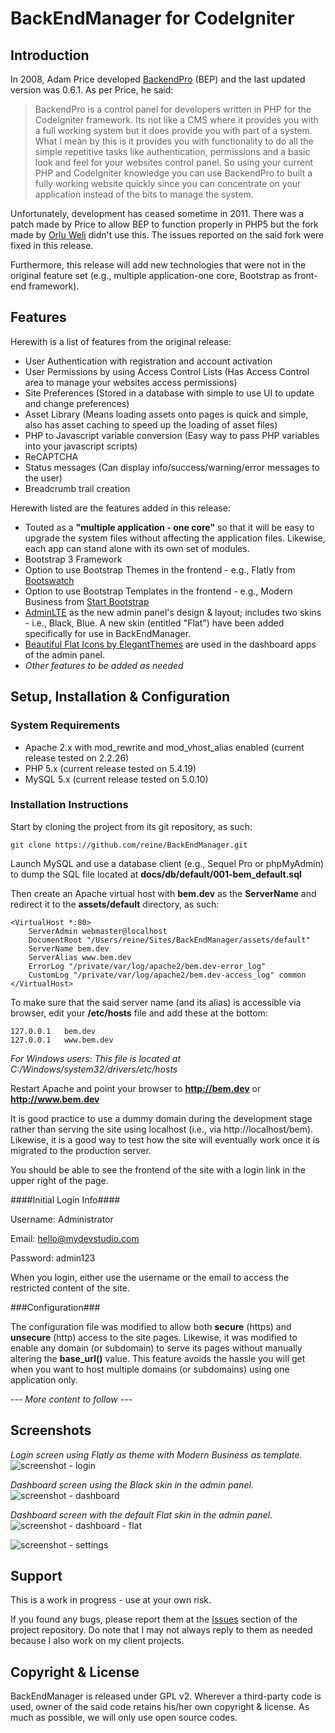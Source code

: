 # BackEndManager for CodeIgniter

## Introduction

In 2008, Adam Price developed [BackendPro](http://ellislab.com/forums/viewthread/76078/) (BEP) and the last updated version was 0.6.1. As per Price, he said:

> BackendPro is a control panel for developers written in PHP for the CodeIgniter framework. Its not like a CMS where it provides you with a full working system but it does provide you with part of a system. What I mean by this is it provides you with functionality to do all the simple repetitive tasks like authentication, permissions and a basic look and feel for your websites control panel. So using your current PHP and CodeIgniter knowledge you can use BackendPro to built a fully working website quickly since you can concentrate on your application instead of the bits to manage the system.

Unfortunately, development has ceased sometime in 2011. There was a patch made by Price to allow BEP to function properly in PHP5 but the fork made by [Orlu Weli](https://github.com/broswilli/BackEndManager) didn't use this. The issues reported on the said fork were fixed in this release.

Furthermore, this release will add new technologies that were not in the original feature set (e.g., multiple application-one core, Bootstrap as front-end framework).

## Features

Herewith is a list of features from the original release:

* User Authentication with registration and account activation
* User Permissions by using Access Control Lists (Has Access Control area to manage your websites access permissions)
* Site Preferences (Stored in a database with simple to use UI to update and change preferences)
* Asset Library (Means loading assets onto pages is quick and simple, also has asset caching to speed up the loading of asset files)
* PHP to Javascript variable conversion (Easy way to pass PHP variables into your javascript scripts)
* ReCAPTCHA
* Status messages (Can display info/success/warning/error messages to the user)
* Breadcrumb trail creation

Herewith listed are the features added in this release:

* Touted as a **"multiple application - one core"** so that it will be easy to upgrade the system files without affecting the application files. Likewise, each app can stand alone with its own set of modules.
* Bootstrap 3 Framework
* Option to use Bootstrap Themes in the frontend - e.g., Flatly from [Bootswatch](http://bootswatch.com/)
* Option to use Bootstrap Templates in the frontend - e.g., Modern Business from [Start Bootstrap](http://startbootstrap.com/)
* [AdminLTE](http://almsaeedstudio.com) as the new admin panel's design & layout; includes two skins - i.e., Black, Blue. A new skin (entitled "Flat") have been added specifically for use in BackEndManager.
* [Beautiful Flat Icons by ElegantThemes](http://www.elegantthemes.com/blog/freebie-of-the-week/beautiful-flat-icons-for-free) are used in the dashboard apps of the admin panel.
* *Other features to be added as needed*

## Setup, Installation & Configuration

### System Requirements

* Apache 2.x with mod_rewrite and mod_vhost_alias enabled (current release tested on 2.2.26)
* PHP 5.x (current release tested on 5.4.19)
* MySQL 5.x (current release tested on 5.0.10)

### Installation Instructions

Start by cloning the project from its git repository, as such:

	git clone https://github.com/reine/BackEndManager.git

Launch MySQL and use a database client (e.g., Sequel Pro or phpMyAdmin) to dump the SQL file located at **docs/db/default/001-bem_default.sql**

Then create an Apache virtual host with **bem.dev** as the **ServerName** and redirect it to the **assets/default** directory, as such:

	<VirtualHost *:80>
		ServerAdmin webmaster@localhost
    	DocumentRoot "/Users/reine/Sites/BackEndManager/assets/default"
    	ServerName bem.dev
    	ServerAlias www.bem.dev
    	ErrorLog "/private/var/log/apache2/bem.dev-error_log"
    	CustomLog "/private/var/log/apache2/bem.dev-access_log" common
	</VirtualHost>

To make sure that the said server name (and its alias) is accessible via browser, edit your **/etc/hosts** file and add these at the bottom:

	127.0.0.1	bem.dev
	127.0.0.1	www.bem.dev

*For Windows users: This file is located at C:/Windows/system32/drivers/etc/hosts*

Restart Apache and point your browser to **http://bem.dev** or **http://www.bem.dev**

It is good practice to use a dummy domain during the development stage rather than serving the site using localhost (i.e., via http://localhost/bem). Likewise, it is a good way to test how the site will eventually work once it is migrated to the production server.

You should be able to see the frontend of the site with a login link in the upper right of the page.

####Initial Login Info####

Username: Administrator

Email: hello@mydevstudio.com

Password: admin123

When you login, either use the username or the email to access the restricted content of the site.

###Configuration###

The configuration file was modified to allow both **secure** (https) and **unsecure** (http) access to the site pages. Likewise, it was modified to enable any domain (or subdomain) to serve its pages without manually altering the **base_url()** value. This feature avoids the hassle you will get when you want to host multiple domains (or subdomains) using one application only.

*--- More content to follow ---*

## Screenshots

*Login screen using Flatly as theme with Modern Business as template.*
![screenshot - login](/docs/screens/screenshot-login.png?raw=true)

*Dashboard screen using the Black skin in the admin panel.*
![screenshot - dashboard](/docs/screens/screenshot-dashboard.png?raw=true)

*Dashboard screen with the default Flat skin in the admin panel.*
![screenshot - dashboard - flat](/docs/screens/screenshot-dashboard-flat.png?raw=true)

![screenshot - settings](/docs/screens/screenshot-settings.png?raw=true)

## Support

This is a work in progress - use at your own risk.

If you found any bugs, please report them at the [Issues](https://github.com/reine/BackEndManager/issues) section of the project repository. Do note that I may not always reply to them as needed because I also work on my client projects.

## Copyright & License

BackEndManager is released under GPL v2. Wherever a third-party code is used, owner of the said code retains his/her own copyright & license. As much as possible, we will only use open source codes.
